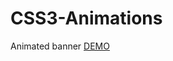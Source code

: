 # CSS3-Animations
<p>Animated banner <a href="https://barbarabanach.github.io/CSS3-Animations/" target="_blank">DEMO</a></p>

